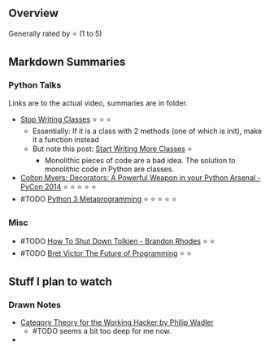 ## Overview
Generally rated by :star: (1 to 5)

## Markdown Summaries

### Python Talks
Links are to the actual video, summaries are in folder.
 - [Stop Writing Classes](http://pyvideo.org/pycon-us-2012/stop-writing-classes.html) :star: :star: :star:
   - Essentially: If it is a class with 2 methods (one of which is init), make it a function instead
   - But note this post: [Start Writing More Classes](http://lucumr.pocoo.org/2013/2/13/moar-classes/) :star:
     - Monolithic pieces of code are a bad idea. The solution to monolithic code in Python are classes.
 - [Colton Myers: Decorators: A Powerful Weapon in your Python Arsenal - PyCon 2014](https://www.youtube.com/watch?v=9oyr0mocZTg) :star: :star: :star: :star: :star:
 - #TODO [Python 3 Metaprogramming](https://www.youtube.com/watch?v=sPiWg5jSoZI) :star: :star: :star: :star: :star:

### Misc
- #TODO [How To Shut Down Tolkien - Brandon Rhodes](https://www.youtube.com/watch?v=qVlqBxpCG24) :star: :star:
- #TODO [Bret Victor The Future of Programming](https://www.youtube.com/watch?v=8pTEmbeENF4) :star: :star:



## Stuff I plan to watch
### Drawn Notes
- [Category Theory for the Working Hacker by Philip Wadler](https://www.youtube.com/watch?v=V10hzjgoklA)
  - #TODO seems a bit too deep for me now.
-
